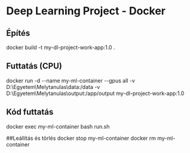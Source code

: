 # Deep Learning Project - Docker

## Építés
docker build -t my-dl-project-work-app:1.0 .

## Futtatás (CPU)
docker run -d --name my-ml-container --gpus all -v D:\Egyetem\Melytanulas\data:/data -v D:\Egyetem\Melytanulas\output:/app/output my-dl-project-work-app:1.0

## Kód futtatás
docker exec my-ml-container bash run.sh

##Leállítás és törlés
docker stop my-ml-container
docker rm my-ml-container
